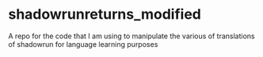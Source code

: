# shadowrunreturns_modified
A repo for the code that I am using to manipulate the various of translations of shadowrun for language learning purposes
